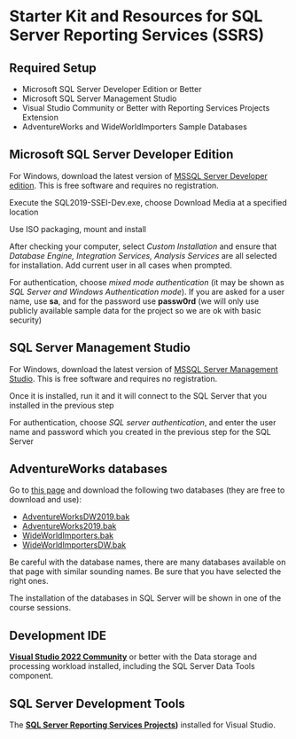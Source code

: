 # Starter Kit and Resources for SQL Server Reporting Services (SSRS)

## Required Setup

- Microsoft SQL Server Developer Edition or Better
- Microsoft SQL Server Management Studio
- Visual Studio Community or Better with Reporting Services Projects Extension
- AdventureWorks and WideWorldImporters Sample Databases

## Microsoft SQL Server Developer Edition

For Windows, download the latest version of [MSSQL Server Developer edition](https://www.microsoft.com/en-gb/sql-server/sql-server-downloads). This is free software and requires no registration.

Execute the SQL2019-SSEI-Dev.exe, choose Download Media at a specified location 

Use ISO packaging, mount and install 

After checking your computer, select _Custom Installation_ and ensure that _Database Engine, Integration Services, Analysis Services_ are all selected for installation.
Add current user in all cases when prompted.

For authentication, choose *mixed mode authentication* (it may be shown as *SQL Server and Windows Authentication mode*). If you are asked for a user name, use **sa**, and for the password use **passw0rd** (we will only use publicly available sample data for the project so we are ok with basic security) 

## SQL Server Management Studio

For Windows, download the latest version of [MSSQL Server Management Studio](https://docs.microsoft.com/en-us/sql/ssms/download-sql-server-management-studio-ssms?view=sql-server-ver15). This is free software and requires no registration.

Once it is installed, run it and it will connect to the SQL Server that you installed in the previous step

For authentication, choose *SQL server authentication*, and enter the user name and password which you created in the previous step for the SQL Server

## AdventureWorks databases

Go to [this page](https://docs.microsoft.com/en-us/sql/samples/adventureworks-install-configure) and download the following two databases (they are free to download and use): 

- [AdventureWorksDW2019.bak](https://github.com/Microsoft/sql-server-samples/releases/download/adventureworks/AdventureWorksDW2019.bak)
- [AdventureWorks2019.bak](https://github.com/Microsoft/sql-server-samples/releases/download/adventureworks/AdventureWorks2019.bak)
- [WideWorldImporters.bak](https://github.com/Microsoft/sql-server-samples/releases/download/wide-world-importers-v1.0/WideWorldImporters-Full.bak)
- [WideWorldImportersDW.bak](https://github.com/Microsoft/sql-server-samples/releases/download/wide-world-importers-v1.0/WideWorldImportersDW-Full.bak)

Be careful with the database names, there are many databases available on that page with similar sounding names. Be sure that you have selected the right ones.

The installation of the databases in SQL Server will be shown in one of the course sessions.

## Development IDE 

**[Visual Studio 2022 Community](https://visualstudio.microsoft.com/vs/community/)**  or better with the Data storage and processing workload installed, including the SQL Server Data Tools component. 

## SQL Server Development Tools 
The **[SQL Server Reporting Services Projects](https://marketplace.visualstudio.com/items?itemName=ProBITools.MicrosoftReportProjectsforVisualStudio2022))** installed for Visual Studio. 
